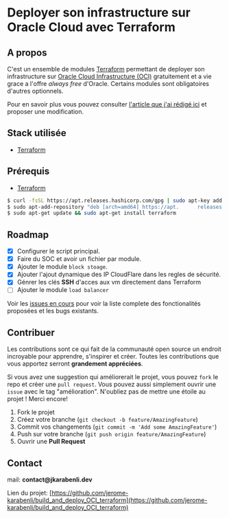 # Deployer son infrastructure sur Oracle Cloud avec Terraform

<div id="top"></div>


<!-- ABOUT THE PROJECT -->
## A propos
C'est un ensemble de modules [Terraform](https://www.terraform.io/) permettant de deployer son infrastructure sur [Oracle Cloud Infrastructure (OCI)](https://www.oracle.com/fr/cloud/) gratuitement et a vie grace a l'offre _always free_ d'Oracle.
Certains modules sont obligatoires d'autres optionnels.

Pour en savoir plus vous pouvez consulter [l'article que j'ai rédigé ici](https://jkarabenli.dev/posts/infra-as-code-oci/) et proposer une modification. 

## Stack utilisée
* [Terraform](https://www.terraform.io/) 

## Prérequis
* [Terraform](https://www.terraform.io/downloads)
```sh
$ curl -fsSL https://apt.releases.hashicorp.com/gpg | sudo apt-key add -
$ sudo apt-add-repository "deb [arch=amd64] https://apt.      releases.hashicorp.com $(lsb_release -cs) main"
$ sudo apt-get update && sudo apt-get install terraform
```
<!-- ROADMAP -->
## Roadmap

- [x] Configurer le script principal.
- [x] Faire du SOC et avoir un fichier par module.
- [x] Ajouter le module `block stoage`.
- [x] Ajouter l'ajout dynamique des IP CloudFlare dans les regles de sécurité.
- [x] Génrer les clés __SSH__ d'acces aux vm directement dans Terraform
- [ ] Ajouter le module `load balancer`

Voir les [issues en cours](https://github.com/jerome-karabenli/build_and_deploy_OCI_terraform/issues) pour voir la liste complete des fonctionalités proposées et les bugs existants.


<!-- CONTRIBUTING -->
## Contribuer

Les contributions sont ce qui fait de la communauté open source un endroit incroyable pour apprendre, s'inspirer et créer. Toutes les contributions que vous apportez serront __grandement appréciées__.

Si vous avez une suggestion qui améliorerait le projet, vous pouvez `fork` le repo et créer une `pull request`. Vous pouvez aussi simplement ouvrir une `issue` avec le tag "amélioration".
N'oubliez pas de mettre une étoile au projet ! Merci encore!


1. Fork le projet
2. Créez votre branche (`git checkout -b feature/AmazingFeature`)
3. Commit vos changements (`git commit -m 'Add some AmazingFeature'`)
4. Push sur votre branche (`git push origin feature/AmazingFeature`)
5. Ouvrir une __Pull Request__


<!-- CONTACT -->
## Contact

mail: __contact@jkarabenli.dev__

Lien du projet: [https://github.com/jerome-karabenli/build_and_deploy_OCI_terraform](https://github.com/jerome-karabenli/build_and_deploy_OCI_terraform)